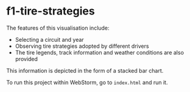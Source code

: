 ﻿# f1-tire-strategies
The features of this visualisation include:
- Selecting a circuit and year
- Observing tire strategies adopted by different drivers
- The tire legends, track information and weather conditions are also provided

This information is depicted in the form of a stacked bar chart.

To run this project within WebStorm, go to `index.html` and run it.